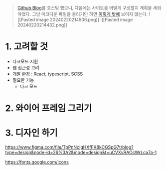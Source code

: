 >[Github Blog](https://applemilk0987.github.io)를 호스팅 했으니, 다음에는 사이트를 어떻게 구성할지 계획을 세워야했다. 그냥 마크다운 파일을 올리기만 하면 [이렇게 밖에](https://applemilk0987.github.io/맥북%20사용기/맥북으로%20USB%20포맷하기.md) 보이지 않는다.
>![[Pasted image 20240220214506.png]]
![[Pasted image 20240220214432.png]]
# 1. 고려할 것
- 다크모드 지원
- 웹 접근성 고려
- 개발 환경 : React, typescript, SCSS
- 필요한 기능
	- 다크 모드 

# 2. 와이어 프레임 그리기


# 3. 디자인 하기

https://www.figma.com/file/TpPnNcIgHXfFK8kCGSpG7t/blog?type=design&node-id=26%3A2&mode=design&t=uCVXvRAOcWrLca7a-1

https://fonts.google.com/icons
